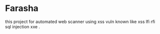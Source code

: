 # Farasha
this project for automated web scanner using xss vuln known like xss lfi rfi sql injection xxe .
